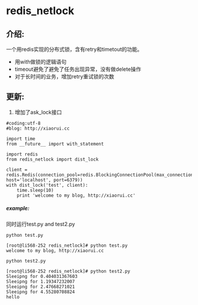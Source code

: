 # redis_netlock

## 介绍:

一个用redis实现的分布式锁，含有retry和timetout的功能。

* 用with做锁的逻辑语句
* timeout避免了避免了任务出现异常，没有做delete操作
* 对于长时间的业务，增加retry重试锁的次数

## 更新:
1. 增加了ask_lock接口

```
#coding:utf-8
#blog: http://xiaorui.cc

import time
from __future__ import with_statement

import redis
from redis_netlock import dist_lock

client = redis.Redis(connection_pool=redis.BlockingConnectionPool(max_connections=15, host='localhost', port=6379))
with dist_lock('test', client):
    time.sleep(10)
    print 'welcome to my blog, http://xiaorui.cc'

```

##### example:

同时运行test.py and test2.py

`python test.py`

```
[root@li568-252 redis_netlock]# python test.py
welcome to my blog, http://xiaorui.cc
```

`python test2.py`

```
[root@li568-252 redis_netlock]# python test2.py
Sleeipng for 0.404031367603
Sleeipng for 1.19347232007
Sleeipng for 2.47668271021
Sleeipng for 4.55280708824
hello
```
